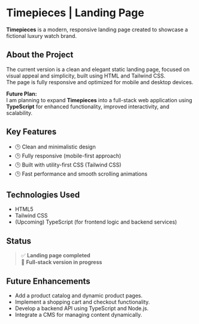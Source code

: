 # Timepieces | Landing Page

**Timepieces** is a modern, responsive landing page created to showcase a fictional luxury watch brand.

## About the Project
The current version is a clean and elegant static landing page, focused on visual appeal and simplicity, built using HTML and Tailwind CSS.  
The page is fully responsive and optimized for mobile and desktop devices.

**Future Plan:**  
I am planning to expand **Timepieces** into a full-stack web application using **TypeScript** for enhanced functionality, improved interactivity, and scalability.

## Key Features
- 🕒 Clean and minimalistic design
- 🕒 Fully responsive (mobile-first approach)
- 🕒 Built with utility-first CSS (Tailwind CSS)
- 🕒 Fast performance and smooth scrolling animations

## Technologies Used
- HTML5
- Tailwind CSS
- (Upcoming) TypeScript (for frontend logic and backend services)

## Status
> ✅ **Landing page completed**  
> 🚀 **Full-stack version in progress**

## Future Enhancements
- Add a product catalog and dynamic product pages.
- Implement a shopping cart and checkout functionality.
- Develop a backend API using TypeScript and Node.js.
- Integrate a CMS for managing content dynamically.

